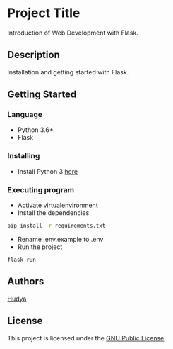 # Project Title

Introduction of Web Development with Flask.

## Description

Installation and getting started with Flask.

## Getting Started

### Language

* Python 3.6+
* Flask

### Installing

* Install Python 3 [here](https://www.python.org/downloads/)

### Executing program

* Activate virtualenvironment
* Install the dependencies
```bash
pip install -r requirements.txt
```
* Rename .env.example to .env
* Run the project
```
flask run
```

## Authors

[Hudya](https://twitter.com/perogeremmer)

## License

This project is licensed under the [GNU Public License](https://www.gnu.org/licenses/gpl-3.0.en.html).